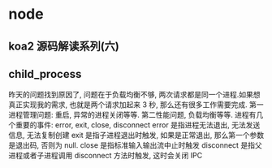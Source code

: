  # node

## koa2 源码解读系列(六)
## child_process
昨天的问题找到原因了, 问题在于负载均衡不够, 两次请求都是同一个进程.如果想真正实现我的需求, 也就是两个请求加起来 3 秒, 那么还有很多工作需要完成.
第一进程管理问题: 重启, 异常的进程关闭等等. 第二性能问题, 负载均衡等等.
进程有几个重要的事件: error, exit, close, disconnect
error 是指进程无法退出, 无法发送信息, 无法复制创建
exit 是指子进程退出时触发, 如果是正常退出, 那么第一个参数是退出码, 否则为 null.
close 是指标准输入输出流中止时触发
disconnect 是指父进程或者子进程调用 disconnect 方法时触发, 这时会关闭 IPC
